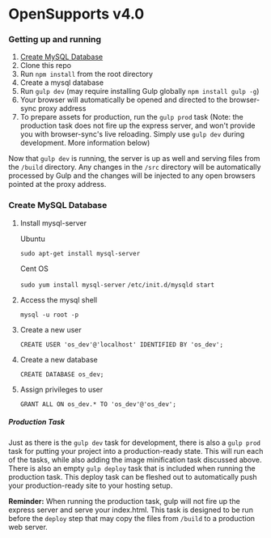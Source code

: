 OpenSupports v4.0
============

### Getting up and running

1. [Create MySQL Database](#markdown-header-create-mysql-database)
2. Clone this repo
3. Run `npm install` from the root directory
4. Create a mysql database
5. Run `gulp dev` (may require installing Gulp globally `npm install gulp -g`)
6. Your browser will automatically be opened and directed to the browser-sync proxy address
7. To prepare assets for production, run the `gulp prod` task (Note: the production task does not fire up the express server, and won't provide you with browser-sync's live reloading. Simply use `gulp dev` during development. More information below)

Now that `gulp dev` is running, the server is up as well and serving files from the `/build` directory. Any changes in the `/src` directory will be automatically processed by Gulp and the changes will be injected to any open browsers pointed at the proxy address.

### Create MySQL Database

1. Install mysql-server

    Ubuntu

     `sudo apt-get install mysql-server`
   
    Cent OS

    `sudo yum install mysql-server`
    `/etc/init.d/mysqld start`

2. Access the mysql shell 

     `mysql -u root -p`

3. Create a new user 

    `CREATE USER 'os_dev'@'localhost' IDENTIFIED BY 'os_dev';`

4. Create a new database

    `CREATE DATABASE os_dev;`

5. Assign privileges to user  

    `GRANT ALL ON os_dev.* TO 'os_dev'@'os_dev';`

##### Production Task

Just as there is the `gulp dev` task for development, there is also a `gulp prod` task for putting your project into a production-ready state. This will run each of the tasks, while also adding the image minification task discussed above. There is also an empty `gulp deploy` task that is included when running the production task. This deploy task can be fleshed out to automatically push your production-ready site to your hosting setup.

**Reminder:** When running the production task, gulp will not fire up the express server and serve your index.html. This task is designed to be run before the `deploy` step that may copy the files from `/build` to a production web server.